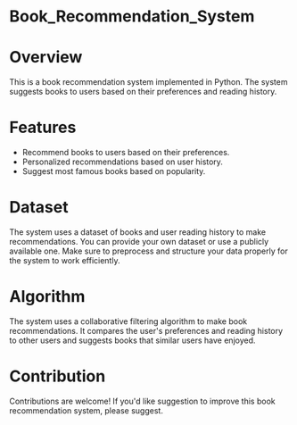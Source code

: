 # Book_Recommendation_System

# Overview
This is a book recommendation system implemented in Python. The system suggests books to users based on their preferences and reading history.

# Features
- Recommend books to users based on their preferences.
- Personalized recommendations based on user history.
- Suggest most famous books based on popularity.

# Dataset
The system uses a dataset of books and user reading history to make recommendations. You can provide your own dataset or use a publicly available one. Make sure to preprocess and structure your data properly for the system to work efficiently.

# Algorithm
The system uses a collaborative filtering algorithm to make book recommendations. It compares the user's preferences and reading history to other users and suggests books that similar users have enjoyed.

# Contribution
Contributions are welcome! If you'd like suggestion to improve this book recommendation system, please suggest.
